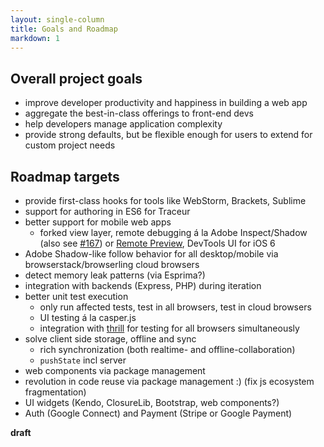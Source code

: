 ```yaml
---
layout: single-column
title: Goals and Roadmap
markdown: 1
---
```


## Overall project goals

* improve developer productivity and happiness in building a web app
* aggregate the best-in-class offerings to front-end devs
* help developers manage application complexity
* provide strong defaults, but be flexible enough for users to extend for custom project needs

## Roadmap targets

* provide first-class hooks for tools like WebStorm, Brackets, Sublime
* support for authoring in ES6 for Traceur
* better support for mobile web apps
  * forked view layer, remote debugging á la Adobe Inspect/Shadow (also see [#167](https://github.com/yeoman/yeoman/issues/167)) or [Remote Preview](http://www.youtube.com/watch?v=7NvzRfyhd5Q&feature=youtu.be), DevTools UI for iOS 6
* Adobe Shadow-like follow behavior for all desktop/mobile via browserstack/browserling cloud browsers
* detect memory leak patterns (via Esprima?)
* integration with backends (Express, PHP) during iteration
* better unit test execution
  * only run affected tests, test in all browsers, test in cloud browsers
  * UI testing á la casper.js
  * integration with [thrill](https://github.com/turn/thrill) for testing for all browsers simultaneously
* solve client side storage, offline and sync
  * rich synchronization (both realtime- and offline-collaboration)
  * `pushState` incl server
* web components via package management
* revolution in code reuse via package management :) (fix js ecosystem fragmentation)
* UI widgets (Kendo, ClosureLib, Bootstrap, web components?)
* Auth (Google Connect) and Payment (Stripe or Google Payment)

__draft__
